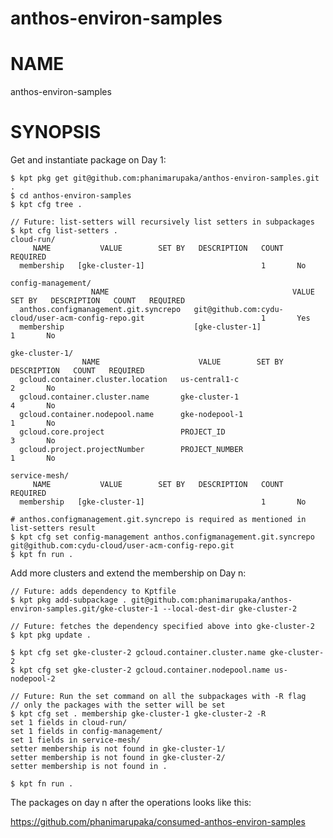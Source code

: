 anthos-environ-samples
==================================================

# NAME

  anthos-environ-samples

# SYNOPSIS

  Get and instantiate package on Day 1:
    
    $ kpt pkg get git@github.com:phanimarupaka/anthos-environ-samples.git .
    $ cd anthos-environ-samples
    $ kpt cfg tree .

    // Future: list-setters will recursively list setters in subpackages
    $ kpt cfg list-setters .
    cloud-run/
         NAME           VALUE        SET BY   DESCRIPTION   COUNT   REQUIRED  
      membership   [gke-cluster-1]                          1       No        
      
    config-management/  
                      NAME                                         VALUE                          SET BY   DESCRIPTION   COUNT   REQUIRED  
      anthos.configmanagement.git.syncrepo   git@github.com:cydu-cloud/user-acm-config-repo.git                          1       Yes       
      membership                             [gke-cluster-1]                                                             1       No        
      
    gke-cluster-1/  
                    NAME                      VALUE        SET BY   DESCRIPTION   COUNT   REQUIRED  
      gcloud.container.cluster.location   us-central1-c                           2       No        
      gcloud.container.cluster.name       gke-cluster-1                           4       No        
      gcloud.container.nodepool.name      gke-nodepool-1                          1       No        
      gcloud.core.project                 PROJECT_ID                              3       No        
      gcloud.project.projectNumber        PROJECT_NUMBER                          1       No        
    
    service-mesh/
         NAME           VALUE        SET BY   DESCRIPTION   COUNT   REQUIRED  
      membership   [gke-cluster-1]                          1       No       
    
    # anthos.configmanagement.git.syncrepo is required as mentioned in list-setters result
    $ kpt cfg set config-management anthos.configmanagement.git.syncrepo git@github.com:cydu-cloud/user-acm-config-repo.git
    $ kpt fn run .

   Add more clusters and extend the membership on Day n:
    
    // Future: adds dependency to Kptfile
    $ kpt pkg add-subpackage . git@github.com:phanimarupaka/anthos-environ-samples.git/gke-cluster-1 --local-dest-dir gke-cluster-2
    
    // Future: fetches the dependency specified above into gke-cluster-2
    $ kpt pkg update .
    
    $ kpt cfg set gke-cluster-2 gcloud.container.cluster.name gke-cluster-2
    $ kpt cfg set gke-cluster-2 gcloud.container.nodepool.name us-nodepool-2
    
    // Future: Run the set command on all the subpackages with -R flag
    // only the packages with the setter will be set
    $ kpt cfg set . membership gke-cluster-1 gke-cluster-2 -R
    set 1 fields in cloud-run/
    set 1 fields in config-management/
    set 1 fields in service-mesh/
    setter membership is not found in gke-cluster-1/
    setter membership is not found in gke-cluster-2/
    setter membership is not found in .
    
    $ kpt fn run .
    
  The packages on day n after the operations looks like this:
  
  https://github.com/phanimarupaka/consumed-anthos-environ-samples
    

